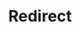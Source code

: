 ﻿---
layout: src/layouts/Redirect.astro
title: Redirect
redirect: /docs/octopus-rest-api/examples/runbooks/create-runbook
pubDate:  2023-01-01
navSearch: false
navSitemap: false
navMenu: false
---
